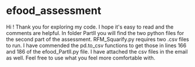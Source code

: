 # efood_assessment
Hi ! Thank you for exploring my code. I hope it's easy to read and the comments are helpful.
In folder PartII you will find the two python files for the second part of the assessment. 
RFM_Squarify.py requires two .csv files to run. I have commended the pd.to_csv functions to get those in lines 166 and 186 of the efood_PartII.py file.
I have attached the csv files in the email as well.
Feel free to use what you feel more comfortable with.

